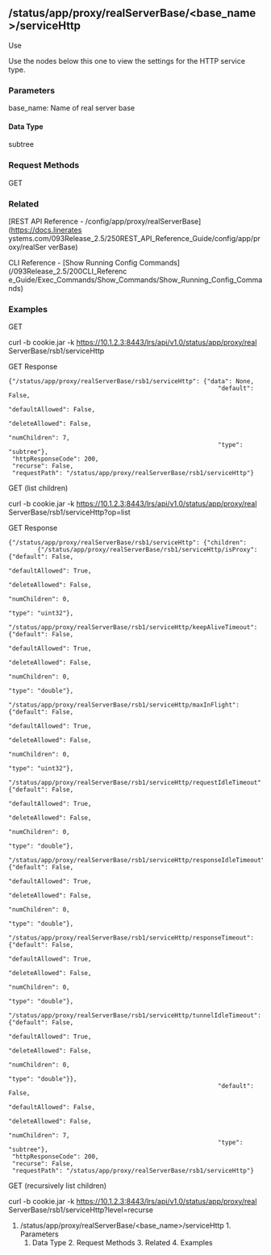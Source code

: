 ## /status/app/proxy/realServerBase/<base_name>/serviceHttp

Use

Use the nodes below this one to view the settings for the HTTP service type.

### Parameters

base_name: Name of real server base

#### Data Type

subtree

### Request Methods

GET

### Related

[REST API Reference - /config/app/proxy/realServerBase](https://docs.linerates
ystems.com/093Release_2.5/250REST_API_Reference_Guide/config/app/proxy/realSer
verBase)

CLI Reference - [Show Running Config Commands](/093Release_2.5/200CLI_Referenc
e_Guide/Exec_Commands/Show_Commands/Show_Running_Config_Commands)

### Examples

GET

curl -b cookie.jar -k https://10.1.2.3:8443/lrs/api/v1.0/status/app/proxy/real
ServerBase/rsb1/serviceHttp

GET Response

    
    
    {"/status/app/proxy/realServerBase/rsb1/serviceHttp": {"data": None,
                                                              "default": False,
                                                              "defaultAllowed": False,
                                                              "deleteAllowed": False,
                                                              "numChildren": 7,
                                                              "type": "subtree"},
     "httpResponseCode": 200,
     "recurse": False,
     "requestPath": "/status/app/proxy/realServerBase/rsb1/serviceHttp"}
    

GET (list children)

curl -b cookie.jar -k https://10.1.2.3:8443/lrs/api/v1.0/status/app/proxy/real
ServerBase/rsb1/serviceHttp?op=list

GET Response

    
    
    {"/status/app/proxy/realServerBase/rsb1/serviceHttp": {"children": 
            {"/status/app/proxy/realServerBase/rsb1/serviceHttp/isProxy": {"default": False,
                                                                           "defaultAllowed": True,
                                                                           "deleteAllowed": False,
                                                                           "numChildren": 0,
                                                                           "type": "uint32"},
             "/status/app/proxy/realServerBase/rsb1/serviceHttp/keepAliveTimeout": {"default": False,
                                                                                    "defaultAllowed": True,
                                                                                    "deleteAllowed": False,
                                                                                    "numChildren": 0,
                                                                                    "type": "double"},
             "/status/app/proxy/realServerBase/rsb1/serviceHttp/maxInFlight": {"default": False,
                                                                               "defaultAllowed": True,
                                                                               "deleteAllowed": False,
                                                                               "numChildren": 0,
                                                                               "type": "uint32"},
             "/status/app/proxy/realServerBase/rsb1/serviceHttp/requestIdleTimeout": {"default": False,
                                                                                      "defaultAllowed": True,
                                                                                      "deleteAllowed": False,
                                                                                      "numChildren": 0,
                                                                                      "type": "double"},
             "/status/app/proxy/realServerBase/rsb1/serviceHttp/responseIdleTimeout": {"default": False,
                                                                                       "defaultAllowed": True,
                                                                                       "deleteAllowed": False,
                                                                                       "numChildren": 0,
                                                                                       "type": "double"},
             "/status/app/proxy/realServerBase/rsb1/serviceHttp/responseTimeout": {"default": False,
                                                                                   "defaultAllowed": True,
                                                                                   "deleteAllowed": False,
                                                                                   "numChildren": 0,
                                                                                   "type": "double"},
             "/status/app/proxy/realServerBase/rsb1/serviceHttp/tunnelIdleTimeout": {"default": False,
                                                                                     "defaultAllowed": True,
                                                                                     "deleteAllowed": False,
                                                                                     "numChildren": 0,
                                                                                     "type": "double"}},
                                                              "default": False,
                                                              "defaultAllowed": False,
                                                              "deleteAllowed": False,
                                                              "numChildren": 7,
                                                              "type": "subtree"},
     "httpResponseCode": 200,
     "recurse": False,
     "requestPath": "/status/app/proxy/realServerBase/rsb1/serviceHttp"}
    

GET (recursively list children)

curl -b cookie.jar -k https://10.1.2.3:8443/lrs/api/v1.0/status/app/proxy/real
ServerBase/rsb1/serviceHttp?level=recurse

  1. /status/app/proxy/realServerBase/<base_name>/serviceHttp
    1. Parameters
      1. Data Type
    2. Request Methods
    3. Related
    4. Examples

